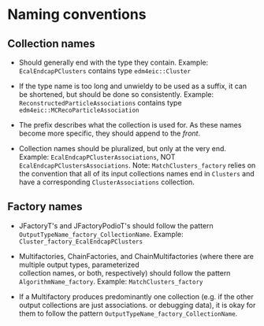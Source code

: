 
# Naming conventions

## Collection names

- Should generally end with the type they contain.
  Example: `EcalEndcapPClusters` contains type `edm4eic::Cluster`

- If the type name is too long and unwieldy to be used as a suffix, it can be shortened, but should be done so consistently.
  Example: `ReconstructedParticleAssociations` contains type `edm4eic::MCRecoParticleAssociation`

- The prefix describes what the collection is used for. As these names become more specific, they should append to the _front_.

- Collection names should be pluralized, but only at the very end.
  Example: `EcalEndcapPClusterAssociations`, NOT `EcalEndcapPClustersAssociations`.
  Note: `MatchClusters_factory` relies on the convention that all of its input collections names end in `Clusters` 
    and have a corresponding `ClusterAssociations` collection.


## Factory names

- JFactoryT's and JFactoryPodioT's should follow the pattern `OutputTypeName_factory_CollectionName`.
  Example: `Cluster_factory_EcalEndcapPClusters`
 
- Multifactories, ChainFactories, and ChainMultifactories (where there are multiple output types, parameterized   
  collection names, or both, respectively) should follow the pattern `AlgorithmName_factory`.
  Example: `MatchClusters_factory`
 
- If a Multifactory produces predominantly one collection (e.g. if the other output collections are just associations.
  or debugging data), it is okay for them to follow the pattern `OutputTypeName_factory_CollectionName`.
